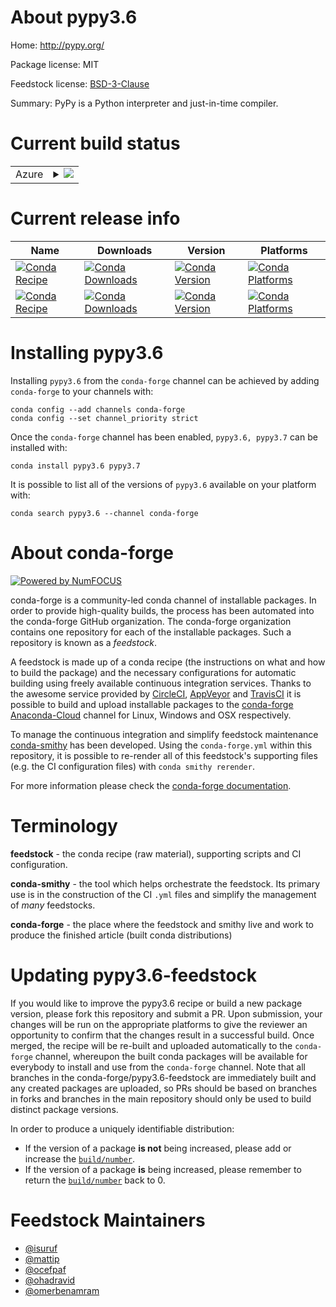 About pypy3.6
=============

Home: http://pypy.org/

Package license: MIT

Feedstock license: [BSD-3-Clause](https://github.com/conda-forge/pypy3.6-feedstock/blob/master/LICENSE.txt)

Summary: PyPy is a Python interpreter and just-in-time compiler.

Current build status
====================


<table>
    
  <tr>
    <td>Azure</td>
    <td>
      <details>
        <summary>
          <a href="https://dev.azure.com/conda-forge/feedstock-builds/_build/latest?definitionId=6451&branchName=master">
            <img src="https://dev.azure.com/conda-forge/feedstock-builds/_apis/build/status/pypy3.6-feedstock?branchName=master">
          </a>
        </summary>
        <table>
          <thead><tr><th>Variant</th><th>Status</th></tr></thead>
          <tbody><tr>
              <td>linux_64_name_suffix3.7</td>
              <td>
                <a href="https://dev.azure.com/conda-forge/feedstock-builds/_build/latest?definitionId=6451&branchName=master">
                  <img src="https://dev.azure.com/conda-forge/feedstock-builds/_apis/build/status/pypy3.6-feedstock?branchName=master&jobName=linux&configuration=linux_64_name_suffix3.7" alt="variant">
                </a>
              </td>
            </tr><tr>
              <td>osx_64_name_suffix3.7</td>
              <td>
                <a href="https://dev.azure.com/conda-forge/feedstock-builds/_build/latest?definitionId=6451&branchName=master">
                  <img src="https://dev.azure.com/conda-forge/feedstock-builds/_apis/build/status/pypy3.6-feedstock?branchName=master&jobName=osx&configuration=osx_64_name_suffix3.7" alt="variant">
                </a>
              </td>
            </tr><tr>
              <td>win_64_name_suffix3.7</td>
              <td>
                <a href="https://dev.azure.com/conda-forge/feedstock-builds/_build/latest?definitionId=6451&branchName=master">
                  <img src="https://dev.azure.com/conda-forge/feedstock-builds/_apis/build/status/pypy3.6-feedstock?branchName=master&jobName=win&configuration=win_64_name_suffix3.7" alt="variant">
                </a>
              </td>
            </tr>
          </tbody>
        </table>
      </details>
    </td>
  </tr>
</table>

Current release info
====================

| Name | Downloads | Version | Platforms |
| --- | --- | --- | --- |
| [![Conda Recipe](https://img.shields.io/badge/recipe-pypy3.6-green.svg)](https://anaconda.org/conda-forge/pypy3.6) | [![Conda Downloads](https://img.shields.io/conda/dn/conda-forge/pypy3.6.svg)](https://anaconda.org/conda-forge/pypy3.6) | [![Conda Version](https://img.shields.io/conda/vn/conda-forge/pypy3.6.svg)](https://anaconda.org/conda-forge/pypy3.6) | [![Conda Platforms](https://img.shields.io/conda/pn/conda-forge/pypy3.6.svg)](https://anaconda.org/conda-forge/pypy3.6) |
| [![Conda Recipe](https://img.shields.io/badge/recipe-pypy3.7-green.svg)](https://anaconda.org/conda-forge/pypy3.7) | [![Conda Downloads](https://img.shields.io/conda/dn/conda-forge/pypy3.7.svg)](https://anaconda.org/conda-forge/pypy3.7) | [![Conda Version](https://img.shields.io/conda/vn/conda-forge/pypy3.7.svg)](https://anaconda.org/conda-forge/pypy3.7) | [![Conda Platforms](https://img.shields.io/conda/pn/conda-forge/pypy3.7.svg)](https://anaconda.org/conda-forge/pypy3.7) |

Installing pypy3.6
==================

Installing `pypy3.6` from the `conda-forge` channel can be achieved by adding `conda-forge` to your channels with:

```
conda config --add channels conda-forge
conda config --set channel_priority strict
```

Once the `conda-forge` channel has been enabled, `pypy3.6, pypy3.7` can be installed with:

```
conda install pypy3.6 pypy3.7
```

It is possible to list all of the versions of `pypy3.6` available on your platform with:

```
conda search pypy3.6 --channel conda-forge
```


About conda-forge
=================

[![Powered by NumFOCUS](https://img.shields.io/badge/powered%20by-NumFOCUS-orange.svg?style=flat&colorA=E1523D&colorB=007D8A)](http://numfocus.org)

conda-forge is a community-led conda channel of installable packages.
In order to provide high-quality builds, the process has been automated into the
conda-forge GitHub organization. The conda-forge organization contains one repository
for each of the installable packages. Such a repository is known as a *feedstock*.

A feedstock is made up of a conda recipe (the instructions on what and how to build
the package) and the necessary configurations for automatic building using freely
available continuous integration services. Thanks to the awesome service provided by
[CircleCI](https://circleci.com/), [AppVeyor](https://www.appveyor.com/)
and [TravisCI](https://travis-ci.com/) it is possible to build and upload installable
packages to the [conda-forge](https://anaconda.org/conda-forge)
[Anaconda-Cloud](https://anaconda.org/) channel for Linux, Windows and OSX respectively.

To manage the continuous integration and simplify feedstock maintenance
[conda-smithy](https://github.com/conda-forge/conda-smithy) has been developed.
Using the ``conda-forge.yml`` within this repository, it is possible to re-render all of
this feedstock's supporting files (e.g. the CI configuration files) with ``conda smithy rerender``.

For more information please check the [conda-forge documentation](https://conda-forge.org/docs/).

Terminology
===========

**feedstock** - the conda recipe (raw material), supporting scripts and CI configuration.

**conda-smithy** - the tool which helps orchestrate the feedstock.
                   Its primary use is in the construction of the CI ``.yml`` files
                   and simplify the management of *many* feedstocks.

**conda-forge** - the place where the feedstock and smithy live and work to
                  produce the finished article (built conda distributions)


Updating pypy3.6-feedstock
==========================

If you would like to improve the pypy3.6 recipe or build a new
package version, please fork this repository and submit a PR. Upon submission,
your changes will be run on the appropriate platforms to give the reviewer an
opportunity to confirm that the changes result in a successful build. Once
merged, the recipe will be re-built and uploaded automatically to the
`conda-forge` channel, whereupon the built conda packages will be available for
everybody to install and use from the `conda-forge` channel.
Note that all branches in the conda-forge/pypy3.6-feedstock are
immediately built and any created packages are uploaded, so PRs should be based
on branches in forks and branches in the main repository should only be used to
build distinct package versions.

In order to produce a uniquely identifiable distribution:
 * If the version of a package **is not** being increased, please add or increase
   the [``build/number``](https://docs.conda.io/projects/conda-build/en/latest/resources/define-metadata.html#build-number-and-string).
 * If the version of a package **is** being increased, please remember to return
   the [``build/number``](https://docs.conda.io/projects/conda-build/en/latest/resources/define-metadata.html#build-number-and-string)
   back to 0.

Feedstock Maintainers
=====================

* [@isuruf](https://github.com/isuruf/)
* [@mattip](https://github.com/mattip/)
* [@ocefpaf](https://github.com/ocefpaf/)
* [@ohadravid](https://github.com/ohadravid/)
* [@omerbenamram](https://github.com/omerbenamram/)

